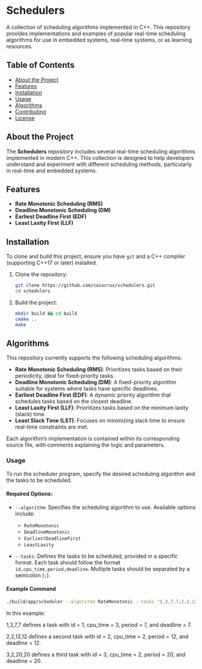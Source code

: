# Schedulers

A collection of scheduling algorithms implemented in C++. This repository provides implementations and examples of popular real-time scheduling algorithms for use in embedded systems, real-time systems, or as learning resources.

## Table of Contents

- [About the Project](#about-the-project)
- [Features](#features)
- [Installation](#installation)
- [Usage](#usage)
- [Algorithms](#algorithms)
- [Contributing](#contributing)
- [License](#license)

## About the Project

The **Schedulers** repository includes several real-time scheduling algorithms implemented in modern C++. This collection is designed to help developers understand and experiment with different scheduling methods, particularly in real-time and embedded systems.

## Features

- **Rate Monotonic Scheduling (RMS)**
- **Deadline Monotonic Scheduling (DM)**
- **Earliest Deadline First (EDF)**
- **Least Laxity First (LLF)**
## Installation

To clone and build this project, ensure you have `git` and a C++ compiler (supporting C++17 or later) installed.

1. Clone the repository:
   ```bash
   git clone https://github.com/caiocrux/schedulers.git
   cd schedulers
   ```

2. Build the project:

    ```bash
    mkdir build && cd build
    cmake ..
    make
    ``` 

##  Algorithms

This repository currently supports the following scheduling algorithms:

- **Rate Monotonic Scheduling (RMS)**: Prioritizes tasks based on their periodicity, ideal for fixed-priority tasks.
- **Deadline Monotonic Scheduling (DM)**: A fixed-priority algorithm suitable for systems where tasks have specific deadlines.
- **Earliest Deadline First (EDF)**: A dynamic priority algorithm that schedules tasks based on the closest deadline.
- **Least Laxity First (LLF)**: Prioritizes tasks based on the minimum laxity (slack) time.
- **Least Slack Time (LST)**: Focuses on minimizing slack time to ensure real-time constraints are met.

Each algorithm’s implementation is contained within its corresponding source file, with comments explaining the logic and parameters.

### Usage

To run the scheduler program, specify the desired scheduling algorithm and the tasks to be scheduled.

#### Required Options:
- `--algorithm`: Specifies the scheduling algorithm to use. Available options include:
  - `RateMonotonic`
  - `DeadlineMonotonic`
  - `EarliestDeadlineFirst`
  - `LeastLaxity`

- `--tasks`: Defines the tasks to be scheduled, provided in a specific format. Each task should follow the format `id,cpu_time,period,deadline`. Multiple tasks should be separated by a semicolon (`;`).

#### Example Command
```bash
./build/app/scheduler --algorithm RateMonotonic --tasks "1,3,7,7;2,2,12,12;3,2,20,20"
```

In this example:

1,3,7,7 defines a task with id = 1, cpu_time = 3, period = 7, and deadline = 7.

2,2,12,12 defines a second task with id = 2, cpu_time = 2, period = 12, and deadline = 12.

3,2,20,20 defines a third task with id = 3, cpu_time = 2, period = 20, and deadline = 20.
